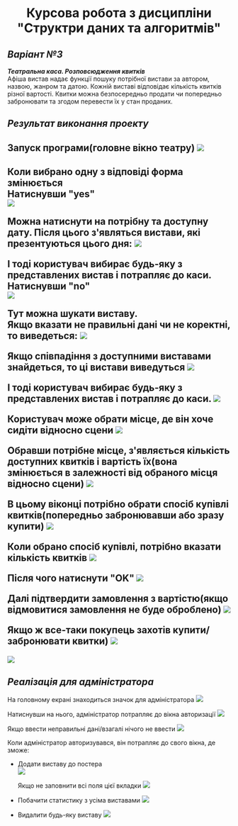 <h1 align="center">Курсова робота з дисципліни "Структри даних та алгоритмів"</h1>
<h2 align="center">

***Варіант №3***
-----------------------------------
***Театральна каса. Розповсюдження квитків***<br />
Афіша вистав надає функції пошуку потрібної вистави за автором, назвою, жанром та датою. 
Кожній виставі відповідає кількість квитків різної вартості. 
Квитки можна безпосередньо продати чи попередньо забронювати та згодом перевести їх у стан проданих. 

***Результат виконання проекту***
-----------------------------------
Запуск програми(головне вікно театру)
<img src="https://i.imgur.com/fpZaPZU.png"></p>
-----------------------------------
Коли вибрано одну з відповіді форма змінюється<br />
Натиснувши "yes" <br />
<img src="https://i.imgur.com/eoVov5L.png"></p>
Можна натиснути на потрібну та доступну дату.
Після цього з'являться вистави, які презентуються цього дня:
<img src="https://i.imgur.com/CQy0qer.png"></p>
І тоді користувач вибирає будь-яку з представлених вистав i потрапляє до каси.<br />
Натиснувши "no"<br />
<img src="https://i.imgur.com/GRqRbpS.png"></p>
Тут можна шукати виставу.<br />
Якщо вказати не правильні дані чи не коректні, то виведеться:
<img src="https://i.imgur.com/Isr3wKM.png"></p>
Якщо співпадіння з доступними виставами знайдеться, то ці вистави виведуться
<img src="https://i.imgur.com/HKkcAJe.png"></p>
І тоді користувач вибирає будь-яку з представлених вистав i потрапляє до каси.
<img src="https://i.imgur.com/g2TYWMY.png"></p>
Користувач може обрати місце, де він хоче сидіти відносно сцени
<img src="https://i.imgur.com/M1xSXTC.png"></p>
Обравши потрібне місце, з'являється кількість доступних квитків і вартість їх(вона змінюється в залежності від обраного місця відносно сцени)
<img src="https://i.imgur.com/vBFPPbX.png"></p>
В цьому віконці потрібно обрати спосіб купівлі квитків(попередньо забронювавши або зразу купити)
<img src="https://i.imgur.com/GL5Znnn.png"></p>
Коли обрано спосіб купівлі, потрібно вказати кількість квитків
<img src="https://i.imgur.com/3MkiIhc.png"></p>
Після чого натиснути "OK"
<img src="https://i.imgur.com/Mt8FDGO.png"></p>
Далі підтвердити замовлення з вартістю(якщо відмовитися замовлення не буде оброблено)
<img src="https://i.imgur.com/xMx40Ie.png"></p>
Якщо ж все-таки покупець захотів купити/забронювати квитки)
<img src="https://i.imgur.com/QvH85yM.png"></p>
<img src="https://i.imgur.com/6JFzqmO.png"></p>
-----------------------------------
***Реалізація для адміністратора***
-----------------------------------
На головному екрані знаходиться значок для адміністратора
<img src="https://i.imgur.com/v78297L.png"></p>
Натиснувши на нього, адміністратор потрапляє до вікна авторизації
<img src="https://i.imgur.com/QgkZZ3V.png"></p>
Якщо ввести неправильні дані/взагалі нічого не ввести
<img src="https://i.imgur.com/jQRkIDM.png"></p>
Коли адміністратор авторизувався, він потрапляє до свого вікна, де зможе:<br />
- Додати виставу до постера<br />
<img src="https://i.imgur.com/WcN9yoA.png"></p>
Якщо не заповнити всі поля цієї вкладки
<img src="https://i.imgur.com/Lw6rAYd.png"></p>
- Побачити статистику з усіма виставами
<img src="https://i.imgur.com/gOBLmfV.png"></p>
- Видалити будь-яку виставу
<img src="https://i.imgur.com/C8ZgfWI.png"></p>
